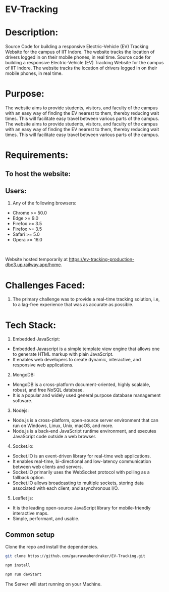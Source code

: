 # EV-Tracking
# Description:
Source Code for building a responsive Electric-Vehicle (EV) Tracking Website for the campus of IIT Indore. The website tracks the location of drivers logged in on their mobile phones, in real time. 
Source code for building a responsive Electric-Vehicle (EV) Tracking Website for the campus of IIT Indore. The website tracks the location of drivers logged in on their mobile phones, in real time. 
<br>

# Purpose:
The website aims to provide students, visitors, and faculty of the campus with an easy way of finding the EV nearest to them, thereby reducing wait times. This will facilitate
easy travel between various parts of the campus.
The website aims to provide students, visitors, and faculty of the campus with an easy way of finding the EV nearest to them, thereby reducing wait times. This will facilitate easy travel between various parts of the campus.

# Requirements:

## To host the website:

## Users:
1. Any of the following browsers: <br>
+ Chrome  >= 50.0
+ Edge    >= 9.0
+  Firefox >= 3.5
+ Firefox >= 3.5
+ Safari  >= 5.0
+ Opera   >= 16.0
<br>

Website hosted temporarily at https://ev-tracking-production-dbe3.up.railway.app/home.

# Challenges Faced:
1. The primary challenge was to provide a real-time tracking solution, i.e, to a lag-free experience that was as accurate as possible.

# Tech Stack:
1. Embedded JavaScript:
- Embedded Javascript is a simple template view engine that allows one to generate HTML markup with plain JavaScript.
- It enables web developers to create dynamic, interactive, and responsive web applications.
2. MongoDB:
- MongoDB is a cross-platform document-oriented, highly scalable, robust, and free NoSQL database.
- It is a popular and widely used general purpose database management software.
3. Nodejs:
- Node.js is a cross-platform, open-source server environment that can run on Windows, Linux, Unix, macOS, and more.
- Node.js is a back-end JavaScript runtime environment, and executes JavaScript code outside a web browser.
4. Socket.io:
- Socket.IO is an event-driven library for real-time web applications.
- It enables real-time, bi-directional and low-latency communication between web clients and servers.
- Socket.IO primarily uses the WebSocket protocol with polling as a fallback option.
- Socket.IO allows broadcasting to multiple sockets, storing data associated with each client, and asynchronous I/O.
5. Leaflet js:
- It is the leading open-source JavaScript library for mobile-friendly interactive maps.
- Simple, performant, and usable.

## Common setup

Clone the repo and install the dependencies.

```bash
git clone https://github.com/gauravmahendraker/EV-Tracking.git

```

```bash
npm install
```
```bash
npm run devStart
```
The Server will start running on your Machine.




